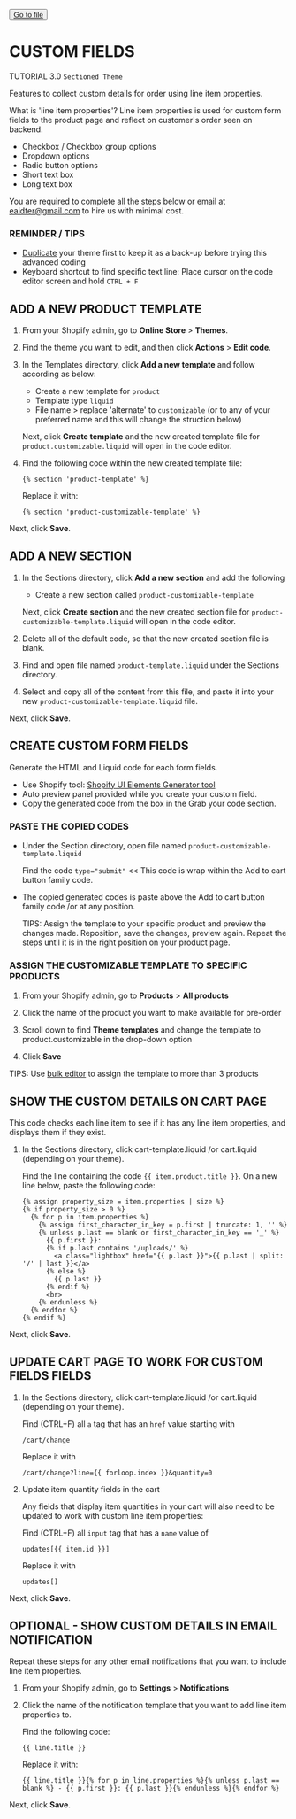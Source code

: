<button class="d-block d-md-none"> <a class="dropdown-item" href="/e-AIDter/Self-AID_Shopify/find/main"> Go to file </a>          </button>

# CUSTOM FIELDS
TUTORIAL 3.0 `Sectioned Theme`

Features to collect custom details for order using line item properties.

What is 'line item properties'?
Line item properties is used for custom form fields to the product page and reflect on customer's order seen on backend.

   - Checkbox / Checkbox group options
   - Dropdown options
   - Radio button options
   - Short text box
   - Long text box
   
You are required to complete all the steps below or email at eaidter@gmail.com to hire us with minimal cost.

### REMINDER / TIPS</b>

   - [Duplicate](https://help.shopify.com/en/manual/online-store/themes/managing-themes/duplicating-themes) your theme first to keep it as a back-up before trying this advanced coding
   - Keyboard shortcut to find specific text line: Place cursor on the code editor screen and hold `CTRL + F`

## ADD A NEW PRODUCT TEMPLATE

1. From your Shopify admin, go to <b>Online Store</b> > <b>Themes</b>.

2. Find the theme you want to edit, and then click <b>Actions</b> > <b>Edit code</b>.

3. In the Templates directory, click <b>Add a new template</b> and follow according as below:
    - Create a new template for `product`
    - Template type `liquid`
    - File name > replace 'alternate' to `customizable` (or to any of your preferred name and this will change the struction below)
    
    Next, click <b>Create template</b> and the new created template file for `product.customizable.liquid` will open in the code editor.

4. Find the following code within the new created template file:

       {% section 'product-template' %}

    Replace it with:

       {% section 'product-customizable-template' %}

Next, click <b>Save</b>.

## ADD A NEW SECTION

1. In the Sections directory, click <b>Add a new section</b> and add the following
    - Create a new section called `product-customizable-template`

    Next, click <b>Create section</b> and the new created section file for `product-customizable-template.liquid` will open in the code editor.

2. Delete all of the default code, so that the new created section file is blank.

3. Find and open file named `product-template.liquid` under the Sections directory.

4. Select and copy all of the content from this file, and paste it into your new `product-customizable-template.liquid` file.

Next, click <b>Save</b>.

## CREATE CUSTOM FORM FIELDS

Generate the HTML and Liquid code for each form fields.

   - Use Shopify tool: [Shopify UI Elements Generator tool](https://ui-elements-generator.myshopify.com/pages/line-item-property)
   - Auto preview panel provided while you create your custom field.
   - Copy the generated code from the box in the Grab your code section.

### PASTE THE COPIED CODES

   - Under the Section directory, open file named `product-customizable-template.liquid`

      Find the code `type="submit"` << This code is wrap within the Add to cart button family code.

   - The copied generated codes is paste above the Add to cart button family code /or at any position.

      TIPS: Assign the template to your specific product and preview the changes made. Reposition, save the changes, preview again. Repeat the steps until it is in the right position on your product page.
    
### ASSIGN THE CUSTOMIZABLE TEMPLATE TO SPECIFIC PRODUCTS

1. From your Shopify admin, go to <b>Products</b> > <b>All products</b>

2. Click the name of the product you want to make available for pre-order

3. Scroll down to find <b>Theme templates</b> and change the template to product.customizable in the drop-down option

4. Click <b>Save</b>

TIPS: Use [bulk editor](https://help.shopify.com/en/manual/online-store/themes/os20/theme-structure/templates#bulk-template-changes) to assign the template to more than 3 products

## SHOW THE CUSTOM DETAILS ON CART PAGE
This code checks each line item to see if it has any line item properties, and displays them if they exist.

1. In the Sections directory, click cart-template.liquid /or cart.liquid (depending on your theme).

    Find the line containing the code `{{ item.product.title }}`. On a new line below, paste the following code:

       {% assign property_size = item.properties | size %}
       {% if property_size > 0 %}
         {% for p in item.properties %}
           {% assign first_character_in_key = p.first | truncate: 1, '' %}
           {% unless p.last == blank or first_character_in_key == '_' %}
             {{ p.first }}:
             {% if p.last contains '/uploads/' %}
               <a class="lightbox" href="{{ p.last }}">{{ p.last | split: '/' | last }}</a>
             {% else %}
               {{ p.last }}
             {% endif %}
             <br>
           {% endunless %}
         {% endfor %}
       {% endif %}

Next, click <b>Save</b>.

## UPDATE CART PAGE TO WORK FOR CUSTOM FIELDS FIELDS

1. In the Sections directory, click cart-template.liquid /or cart.liquid (depending on your theme).

      Find (CTRL+F) all `a` tag that has an `href` value starting with
      
       /cart/change
        
      Replace it with
      
       /cart/change?line={{ forloop.index }}&quantity=0

2. Update item quantity fields in the cart

    Any fields that display item quantities in your cart will also need to be updated to work with custom line item properties:

      Find (CTRL+F) all `input` tag that has a `name` value of
      
       updates[{{ item.id }}]
        
      Replace it with

       updates[]
       
Next, click <b>Save</b>.
       
## OPTIONAL - SHOW CUSTOM DETAILS IN EMAIL NOTIFICATION
Repeat these steps for any other email notifications that you want to include line item properties.

1. From your Shopify admin, go to <b>Settings</b> > <b>Notifications</b>

2. Click the name of the notification template that you want to add line item properties to.

    Find the following code:

       {{ line.title }}

    Replace it with:

       {{ line.title }}{% for p in line.properties %}{% unless p.last == blank %} - {{ p.first }}: {{ p.last }}{% endunless %}{% endfor %}

Next, click <b>Save</b>.
